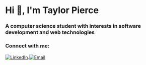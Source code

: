 # Hi 👋, I'm Taylor Pierce
### A computer science student with interests in software development and web technologies

### Connect with me:
<p align="left">
<a href="https://linkedin.com/in/tkpierce" target="blank">
    <img align="center" src="https://img.shields.io/badge/LinkedIn-0077B5?style=for-the-badge&logo=linkedin&logoColor=white" alt="LinkedIn" />
</a>
<a href="mailto:tkp122@msstate.edu" target="blank">
    <img align="center" src="https://img.shields.io/badge/Microsoft_Outlook-0078D4?style=for-the-badge&logo=microsoft-outlook&logoColor=white" alt="Email" />
</a>
</p>
